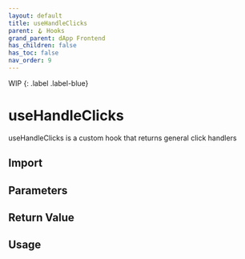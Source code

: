 ```yaml
---
layout: default
title: useHandleClicks
parent: 🪝 Hooks
grand_parent: dApp Frontend
has_children: false
has_toc: false
nav_order: 9
---
```


WIP
{: .label .label-blue}
# useHandleClicks

useHandleClicks is a custom hook that returns general click handlers

## Import

## Parameters

## Return Value

## Usage